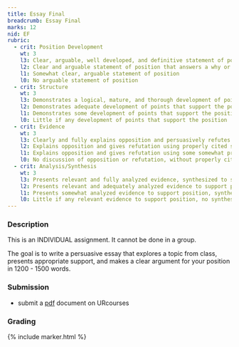 ```yaml
---
title: Essay Final
breadcrumb: Essay Final
marks: 12
nid: EF
rubric:
  - crit: Position Development
    wt: 3
    l3: Clear, arguable, well developed, and definitive statement of position. It answers a why or how question
    l2: Clear and arguable statement of position that answers a why or how question
    l1: Somewhat clear, arguable statement of position
    l0: No arguable statement of position
  - crit: Structure
    wt: 3
    l3: Demonstrates a logical, mature, and thorough development of points that support the position
    l2: Demonstrates adequate development of points that support the position
    l1: Demonstrates some development of points that support the position
    l0: Little if any development of points that support the position
  - crit: Evidence
    wt: 3
    l3: Clearly and fully explains opposition and persuasively refutes it, using excellent sources properly cited
    l2: Explains opposition and gives refutation using properly cited sources
    l1: Explains opposition and gives refutation using some somewhat properly cited sources
    l0: No discussion of opposition or refutation, without properly cited sources
  - crit: Analysis/Synthesis
    wt: 3
    l3: Presents relevant and fully analyzed evidence, synthesized to support position
    l2: Presents relevant and adequately analyzed evidence to support position, synthesis attempted
    l1: Presents somewhat analyzed evidence to support position, synthesis attempted
    l0: Little if any relevant evidence to support position, no synthesis
---
```

### Description

This is an INDIVIDUAL assignment.  It cannot be done in a group.

The goal is to write a persuasive essay that explores a topic from class, presents appropriate support, and makes a clear argument for your position in 1200 - 1500 words.

### Submission

* submit a [pdf](https://en.wikipedia.org/wiki/PDF) document on URcourses

### Grading

{% include marker.html %}
